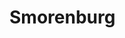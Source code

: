 <!--
  id: 2083
  slug: smorenburg
  type: fortpolio
  categories: javascript,HTML/CSS,backend
  tags: CSS,HTML,Javascript,Wordpress
  datefrom: 2013-02-01
  dateto: 2013-03-01
  incv: false
  inportfolio: false
  clients: Cinographic
  collaboration: 
  prizes: 
  thumbnail: smorenburg1.jpg
  image: smorenburg1.jpg
  images: smorenburg3.jpg,smorenburg1.jpg,smorenburg2.jpg
-->

# Smorenburg


